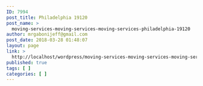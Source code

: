 ```yaml
---
ID: 7994
post_title: Philadelphia 19120
post_name: >
  moving-services-moving-services-moving-services-philadelphia-19120
author: mrgabonijeff@gmail.com
post_date: 2018-03-28 01:48:07
layout: page
link: >
  http://localhost/wordpress/moving-services-moving-services-moving-services-philadelphia-19120/
published: true
tags: [ ]
categories: [ ]
---
```

